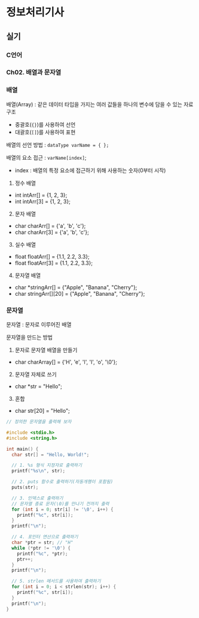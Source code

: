 # 정보처리기사

## 실기

### C언어

### Ch02. 배열과 문자열

### 배열

배열(Array) : 같은 데이터 타입을 가지는 여러 값들을 하나의 변수에 담을 수 있는 자료구조

- 중괄호(`{}`)를 사용하여 선언
- 대괄호(`[]`)를 사용하여 표현

배열의 선언 방법 : `dataType varName = { };`

배열의 요소 접근 : `varName[index]`;

- index : 배열의 특정 요소에 접근하기 위해 사용하는 숫자(0부터 시작)

1. 정수 배열

- int intArr[] = {1, 2, 3};
- int intArr[3] = {1, 2, 3};

2. 문자 배열

- char charArr[] = {'a', 'b', 'c'};
- char charArr[3] = {'a', 'b', 'c'};

3. 실수 배열

- float floatArr[] = {1.1, 2.2, 3.3};
- float floatArr[3] = {1.1, 2.2, 3.3};

4. 문자열 배열

- char \*stringArr[] = {"Apple", "Banana", "Cherry"};
- char stringArr[][20] = {"Apple", "Banana", "Cherry"};

### 문자열

문자열 : 문자로 이루어진 배열

문자열을 만드는 방법

1. 문자로 문자열 배열을 만들기

- char charArray[] = {'H', 'e', 'l', 'l', 'o', '\0'};

2. 문자열 자체로 쓰기

- char \*str = "Hello";

3. 혼합

- char str[20] = "Hello";

```c
// 정의한 문자열을 출력해 보자

#include <stdio.h>
#include <string.h>

int main() {
  char str[] = "Hello, World!";

  // 1. %s 형식 지정자로 출력하기
  printf("%s\n", str);

  // 2. puts 함수로 출력하기(자동개행이 포함됨)
  puts(str);

  // 3. 인덱스로 출력하기
  // 문자열 종료 문자(\0)를 만나기 전까지 출력
  for (int i = 0; str[i] != '\0', i++) {
    printf("%c", str[i]);
  }
  printf("\n");

  // 4. 포인터 연산으로 출력하기
  char *ptr = str; // "H"
  while (*ptr != '\0') {
    printf("%c", *ptr);
    ptr++;
  }
  printf("\n");

  // 5. strlen 메서드를 사용하여 출력하기
  for (int i = 0; i < strlen(str); i++) {
    printf("%c", str[i]);
  }
  printf("\n");
}
```
